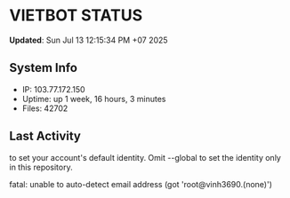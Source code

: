 # VIETBOT STATUS
**Updated**: Sun Jul 13 12:15:34 PM +07 2025

## System Info
- IP: 103.77.172.150
- Uptime: up 1 week, 16 hours, 3 minutes
- Files: 42702

## Last Activity

to set your account's default identity.
Omit --global to set the identity only in this repository.

fatal: unable to auto-detect email address (got 'root@vinh3690.(none)')
